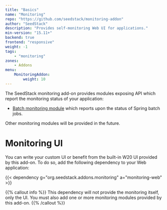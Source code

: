 ```yaml
---
title: "Basics"
name: "Monitoring"
repo: "https://github.com/seedstack/monitoring-addon"
author: "SeedStack"
description: "Provides self-monitoring Web UI for applications."
min-version: "15.11+"
backend: true
frontend: "responsive"
weight: -1
tags:
    - "monitoring"
zones:
    - Addons
menu:
    MonitoringAddon:
        weight: 10
---
```


The SeedStack monitoring add-on provides modules exposing API which report the monitoring status of your application:

* [Batch monitoring module](batch) which reports upon the status of Spring batch jobs.

Other monitoring modules will be provided in the future.

# Monitoring UI

You can write your custom UI or benefit from the built-in W20 UI provided by this add-on. To do so, add the following dependency to
your Web application:

{{< dependency g="org.seedstack.addons.monitoring" a="monitoring-web" >}}

{{% callout info %}}
This dependency will not provide the monitoring itself, only the UI. You must also add one or more monitoring modules
provided by this add-on.
{{% /callout %}}
